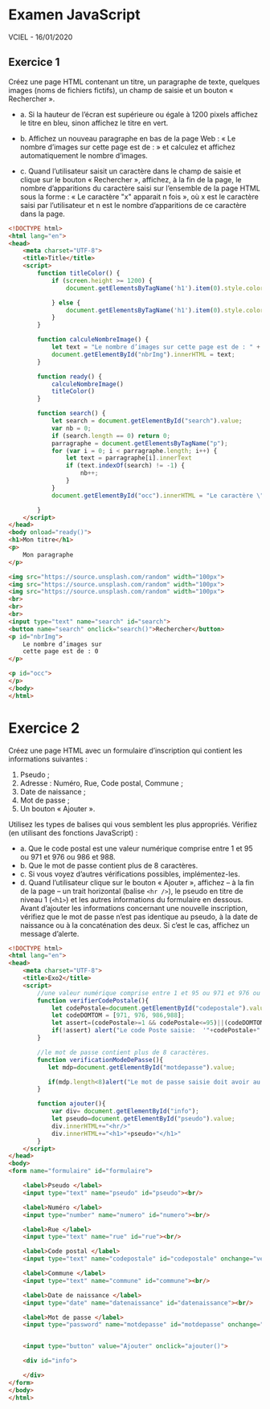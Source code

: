 # Examen JavaScript
 VCIEL - 16/01/2020
## Exercice 1
Créez une page HTML contenant un titre, un paragraphe de texte, quelques images (noms de
fichiers fictifs), un champ de saisie et un bouton « Rechercher ».
* a. Si la hauteur de l’écran est supérieure ou égale à 1200 pixels affichez le titre en bleu,
sinon affichez le titre en vert.

* b. Affichez un nouveau paragraphe en bas de la page Web : « Le nombre d’images sur
cette page est de : » et calculez et affichez automatiquement le nombre d’images.

* c. Quand l’utilisateur saisit un caractère dans le champ de saisie et clique sur le bouton
« Rechercher », affichez, à la fin de la page, le nombre d’apparitions du caractère saisi
sur l’ensemble de la page HTML sous la forme : « Le caractère "x" apparait n fois »,
où x est le caractère saisi par l’utilisateur et n est le nombre d’apparitions de ce
caractère dans la page.

```html
<!DOCTYPE html>
<html lang="en">
<head>
    <meta charset="UTF-8">
    <title>Title</title>
    <script>
        function titleColor() {
            if (screen.height >= 1200) {
                document.getElementsByTagName('h1').item(0).style.color = "blue";

            } else {
                document.getElementsByTagName('h1').item(0).style.color = "green";
            }
        }

        function calculeNombreImage() {
            let text = "Le nombre d’images sur cette page est de : " + document.images.length;
            document.getElementById("nbrImg").innerHTML = text;
        }

        function ready() {
            calculeNombreImage()
            titleColor()
        }

        function search() {
            let search = document.getElementById("search").value;
            var nb = 0;
            if (search.length == 0) return 0;
            parragraphe = document.getElementsByTagName("p");
            for (var i = 0; i < parragraphe.length; i++) {
                let text = parragraphe[i].innerText
                if (text.indexOf(search) != -1) {
                    nb++;
                }
            }
            document.getElementById("occ").innerHTML = "Le caractère \"" + search + "\" apparait " + nb + " fois";

        }
    </script>
</head>
<body onload="ready()">
<h1>Mon titre</h1>
<p>
    Mon paragraphe
</p>

<img src="https://source.unsplash.com/random" width="100px">
<img src="https://source.unsplash.com/random" width="100px">
<img src="https://source.unsplash.com/random" width="100px">
<br>
<br>
<br>
<input type="text" name="search" id="search">
<button name="search" onclick="search()">Rechercher</button>
<p id="nbrImg">
    Le nombre d’images sur
    cette page est de : 0
</p>

<p id="occ">
</p>
</body>
</html>

```


# Exercice 2
Créez une page HTML avec un formulaire d’inscription qui contient les informations
suivantes :
1. Pseudo ;
2. Adresse : Numéro, Rue, Code postal, Commune ;
3. Date de naissance ;
4. Mot de passe ;
5. Un bouton « Ajouter ».

Utilisez les types de balises qui vous semblent les plus appropriés.
Vérifiez (en utilisant des fonctions JavaScript) :

* a. Que le code postal est une valeur numérique comprise entre 1 et 95 ou 971 et 976 ou
986 et 988.
* b. Que le mot de passe contient plus de 8 caractères.
* c. Si vous voyez d’autres vérifications possibles, implémentez-les.
* d. Quand l’utilisateur clique sur le bouton « Ajouter », affichez – à la fin de la page – un
trait horizontal (balise `<hr />`), le pseudo en titre de niveau 1 (`<h1>`) et les autres
informations du formulaire en dessous. Avant d’ajouter les informations concernant
une nouvelle inscription, vérifiez que le mot de passe n’est pas identique au pseudo, à
la date de naissance ou à la concaténation des deux. Si c’est le cas, affichez un
message d’alerte.

````html
<!DOCTYPE html>
<html lang="en">
<head>
    <meta charset="UTF-8">
    <title>Exo2</title>
    <script>
        //une valeur numérique comprise entre 1 et 95 ou 971 et 976 ou 986 et 988.
        function verifierCodePostale(){
            let codePostale=document.getElementById("codepostale").value;
            let codeDOMTOM = [971, 976, 986,988];
            let assert=(codePostale>=1 && codePostale<=95)||(codeDOMTOM.includes(codePostale));
            if(!assert) alert("Le code Poste saisie:  '"+codePostale+"' n'est pas correct")
        }

        //le mot de passe contient plus de 8 caractères.
        function verificationModeDePasse(){
           let mdp=document.getElementById("motdepasse").value;

           if(mdp.length<8)alert("Le mot de passe saisie doit avoir au minimum 8 caractère ")
        }

        function ajouter(){
            var div= document.getElementById("info");
            let pseudo=document.getElementById("pseudo").value;
            div.innerHTML+="<hr/>"
            div.innerHTML+="<h1>"+pseudo+"</h1>"
        }
    </script>
</head>
<body>
<form name="formulaire" id="formulaire">

    <label>Pseudo </label>
    <input type="text" name="pseudo" id="pseudo"><br/>

    <label>Numéro </label>
    <input type="number" name="numero" id="numero"><br/>

    <label>Rue </label>
    <input type="text" name="rue" id="rue"><br/>

    <label>Code postal </label>
    <input type="text" name="codepostale" id="codepostale" onchange="verifierCodePostale()"><br/>

    <label>Commune </label>
    <input type="text" name="commune" id="commune"><br/>

    <label>Date de naissance </label>
    <input type="date" name="datenaissance" id="datenaissance"><br/>

    <label>Mot de passe </label>
    <input type="password" name="motdepasse" id="motdepasse" onchange="verificationModeDePasse()"><br/>


    <input type="button" value="Ajouter" onclick="ajouter()">

    <div id="info">

    </div>
</form>
</body>
</html>


````
